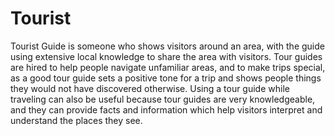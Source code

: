 # Tourist
 Tourist Guide is someone who shows visitors around an area, with the guide using extensive local knowledge to share the area with visitors. Tour guides are hired to help people navigate unfamiliar areas, and to make trips special, as a good tour guide sets a positive tone for a trip and shows people things they would not have discovered otherwise.  Using a tour guide while traveling can also be useful because tour guides are very knowledgeable, and they can provide facts and information which help visitors interpret and understand the places they see.
